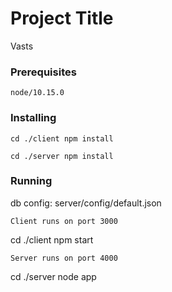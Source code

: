 # Project Title

Vasts

### Prerequisites

```
node/10.15.0
```

### Installing

```
cd ./client npm install
```

```
cd ./server npm install
```

### Running
db config: server/config/default.json
```
Client runs on port 3000
```
cd ./client npm start 
```
Server runs on port 4000
```
cd ./server node app

```

